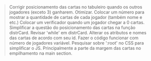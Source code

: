 > Corrigir posicionamento das cartas no tabuleiro quando os outros jogadores (exceto 3) ganharem. Otimizar.
> Colocar um número para mostrar a quantidade de cartas de cada jogador (também nome e etc.)
> Colocar um verificador quando um jogador chegar a 0 cartas.
> Simplificar a questão do posicionamento das cartas na função distrCard. 
> Revisar 'while' em distrCard.
> Alterar os atributos e nomes das cartas de acordo com seu id.
> Fazer o código funcionar com número de jogadores variável.
> Pesquisar sobre ':root' no CSS para simplificar o JS. Principalmente a parte da margem das cartas no empilhamento na main section.
